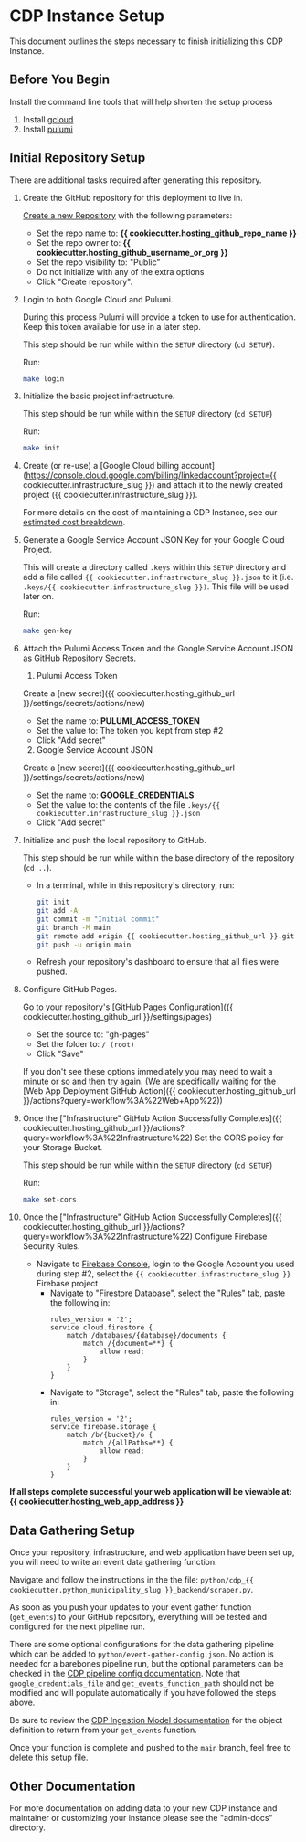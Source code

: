 # CDP Instance Setup

This document outlines the steps necessary to finish initializing this CDP Instance.

## Before You Begin

Install the command line tools that will help shorten the setup process

1. Install [gcloud](https://cloud.google.com/sdk/docs/install)
2. Install [pulumi](https://www.pulumi.com/docs/get-started/install/)

## Initial Repository Setup

There are additional tasks required after generating this repository.

1. Create the GitHub repository for this deployment to live in.

    [Create a new Repository](https://github.com/new) with the following parameters:

    - Set the repo name to: **{{ cookiecutter.hosting_github_repo_name }}**
    - Set the repo owner to: **{{ cookiecutter.hosting_github_username_or_org }}**
    - Set the repo visibility to: "Public"
    - Do not initialize with any of the extra options
    - Click "Create repository".

1. Login to both Google Cloud and Pulumi.

    During this process Pulumi will provide a token to use for authentication.
    Keep this token available for use in a later step.

    This step should be run while within the `SETUP` directory (`cd SETUP`).

    Run:

    ```bash
    make login
    ```

1. Initialize the basic project infrastructure.

    This step should be run while within the `SETUP` directory (`cd SETUP`)

    Run:

    ```bash
    make init
    ```

1. Create (or re-use) a
   [Google Cloud billing account](https://console.cloud.google.com/billing/linkedaccount?project={{ cookiecutter.infrastructure_slug }})
   and attach it to the newly created project ({{ cookiecutter.infrastructure_slug }}).

    For more details on the cost of maintaining a CDP Instance, see our [estimated cost breakdown](https://github.com/CouncilDataProject/cookiecutter-cdp-deployment#cost).

1. Generate a Google Service Account JSON Key for your Google Cloud Project.

    This will create a directory called `.keys` within this `SETUP` directory and
    add a file called `{{ cookiecutter.infrastructure_slug }}.json` to it
    (i.e. `.keys/{{ cookiecutter.infrastructure_slug }})`. This file will be used later on.

    Run:

    ```bash
    make gen-key
    ```

1. Attach the Pulumi Access Token and the
   Google Service Account JSON as GitHub Repository Secrets.

    1. Pulumi Access Token

    Create a [new secret]({{ cookiecutter.hosting_github_url }}/settings/secrets/actions/new)

    - Set the name to: **PULUMI_ACCESS_TOKEN**
    - Set the value to: The token you kept from step #2
    - Click "Add secret"

    2. Google Service Account JSON

    Create a [new secret]({{ cookiecutter.hosting_github_url }}/settings/secrets/actions/new)

    - Set the name to: **GOOGLE_CREDENTIALS**
    - Set the value to: the contents of the file `.keys/{{ cookiecutter.infrastructure_slug }}.json`
    - Click "Add secret"

1. Initialize and push the local repository to GitHub.

    This step should be run while within the base directory of the repository (`cd ..`).

    - In a terminal, while in this repository's directory, run:
        ```bash
        git init
        git add -A
        git commit -m "Initial commit"
        git branch -M main
        git remote add origin {{ cookiecutter.hosting_github_url }}.git
        git push -u origin main
        ```
    - Refresh your repository's dashboard to ensure that all files were pushed.

1. Configure GitHub Pages.

    Go to your repository's [GitHub Pages Configuration]({{ cookiecutter.hosting_github_url }}/settings/pages)

    - Set the source to: "gh-pages"
    - Set the folder to: `/ (root)`
    - Click "Save"

    If you don't see these options immediately you may need to wait a minute or so and then try again.
    (We are specifically waiting for the [Web App Deployment GitHub Action]({{ cookiecutter.hosting_github_url }}/actions?query=workflow%3A%22Web+App%22))

1. Once the
   ["Infrastructure" GitHub Action Successfully Completes]({{ cookiecutter.hosting_github_url }}/actions?query=workflow%3A%22Infrastructure%22)
   Set the CORS policy for your Storage Bucket.

    This step should be run while within the `SETUP` directory (`cd SETUP`)

    Run:

    ```bash
    make set-cors
    ```

1. Once the
   ["Infrastructure" GitHub Action Successfully Completes]({{ cookiecutter.hosting_github_url }}/actions?query=workflow%3A%22Infrastructure%22)
   Configure Firebase Security Rules.

    - Navigate to [Firebase Console](https://console.firebase.google.com),
      login to the Google Account you used during step #2, select the `{{ cookiecutter.infrastructure_slug }}` Firebase project
        - Navigate to "Firestore Database", select the "Rules" tab, paste the following in:
            ```
            rules_version = '2';
            service cloud.firestore {
                match /databases/{database}/documents {
                    match /{document=**} {
                        allow read;
                    }
                }
            }
            ```
        - Navigate to "Storage", select the "Rules" tab, paste the following in:
            ```
            rules_version = '2';
            service firebase.storage {
                match /b/{bucket}/o {
                    match /{allPaths=**} {
                        allow read;
                    }
                }
            }
            ```

**If all steps complete successful your web application will be viewable at: {{ cookiecutter.hosting_web_app_address }}**

## Data Gathering Setup

Once your repository, infrastructure, and web application have been set up, you will need to write an event data gathering function.

Navigate and follow the instructions in the the file: `python/cdp_{{ cookiecutter.python_municipality_slug }}_backend/scraper.py`.

As soon as you push your updates to your event gather function (`get_events`) to your GitHub repository, everything will be tested and configured for the next pipeline run.

There are some optional configurations for the data gathering pipeline which can be added to `python/event-gather-config.json`. No action is needed for a barebones pipeline run, but the optional parameters can be checked in the [CDP pipeline config documentation](https://councildataproject.org/cdp-backend/cdp_backend.pipeline.html#module-cdp_backend.pipeline.pipeline_config). Note that `google_credentials_file` and `get_events_function_path` should not be modified and will populate automatically if you have followed the steps above.

Be sure to review the [CDP Ingestion Model documentation](https://councildataproject.github.io/cdp-backend/ingestion_models.html) for the object definition to return from your `get_events` function.

Once your function is complete and pushed to the `main` branch, feel free to delete this setup file.

## Other Documentation

For more documentation on adding data to your new CDP instance and maintainer or customizing your instance
please see the "admin-docs" directory.
